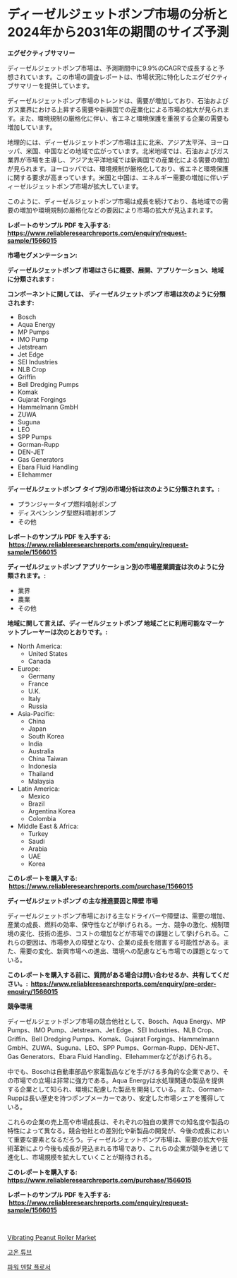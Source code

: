 <p><h1>ディーゼルジェットポンプ市場の分析と2024年から2031年の期間のサイズ予測</h1></p><p><strong>エグゼクティブサマリー</strong></p>
<p><p>ディーゼルジェットポンプ市場は、予測期間中に9.9%のCAGRで成長すると予想されています。この市場の調査レポートは、市場状況に特化したエグゼクティブサマリーを提供しています。</p><p>ディーゼルジェットポンプ市場のトレンドは、需要が増加しており、石油およびガス業界における上昇する需要や新興国での産業化による市場の拡大が見られます。また、環境規制の厳格化に伴い、省エネと環境保護を重視する企業の需要も増加しています。</p><p>地理的には、ディーゼルジェットポンプ市場は主に北米、アジア太平洋、ヨーロッパ、米国、中国などの地域で広がっています。北米地域では、石油およびガス業界が市場を主導し、アジア太平洋地域では新興国での産業化による需要の増加が見られます。ヨーロッパでは、環境規制が厳格化しており、省エネと環境保護に関する要求が高まっています。米国と中国は、エネルギー需要の増加に伴いディーゼルジェットポンプ市場が拡大しています。</p><p>このように、ディーゼルジェットポンプ市場は成長を続けており、各地域での需要の増加や環境規制の厳格化などの要因により市場の拡大が見込まれます。</p></p>
<p><strong>レポートのサンプル PDF を入手する: <a href="https://www.reliableresearchreports.com/enquiry/request-sample/1566015">https://www.reliableresearchreports.com/enquiry/request-sample/1566015</a></strong></p>
<p><strong>市場セグメンテーション:</strong></p>
<p><strong> ディーゼルジェットポンプ 市場はさらに概要、展開、アプリケーション、地域に分類されます :</strong></p>
<p><strong>コンポーネントに関しては、 ディーゼルジェットポンプ 市場は次のように分類されます: &nbsp;</strong></p>
<p><ul><li>Bosch</li><li>Aqua Energy</li><li>MP Pumps</li><li>IMO Pump</li><li>Jetstream</li><li>Jet Edge</li><li>SEI Industries</li><li>NLB Crop</li><li>Griffin</li><li>Bell Dredging Pumps</li><li>Komak</li><li>Gujarat Forgings</li><li>Hammelmann GmbH</li><li>ZUWA</li><li>Suguna</li><li>LEO</li><li>SPP Pumps</li><li>Gorman-Rupp</li><li>DEN-JET</li><li>Gas Generators</li><li>Ebara Fluid Handling</li><li>Ellehammer</li></ul></p>
<p><strong> ディーゼルジェットポンプ タイプ別の市場分析は次のように分類されます。:</strong></p>
<p><ul><li>プランジャータイプ燃料噴射ポンプ</li><li>ディスペンシング型燃料噴射ポンプ</li><li>その他</li></ul></p>
<p><strong>レポートのサンプル PDF を入手する: &nbsp;<a href="https://www.reliableresearchreports.com/enquiry/request-sample/1566015">https://www.reliableresearchreports.com/enquiry/request-sample/1566015</a></strong></p>
<p><strong> ディーゼルジェットポンプ アプリケーション別の市場産業調査は次のように分類されます。:</strong></p>
<p><ul><li>業界</li><li>農業</li><li>その他</li></ul></p>
<p><strong>地域に関して言えば、ディーゼルジェットポンプ 地域ごとに利用可能なマーケットプレーヤーは次のとおりです。:</strong></p>
<p><ul>
    <li>
        North America:
        <ul>
            <li>United States</li>
            <li>Canada</li>
        </ul>
    </li>
    <li>
        Europe:
        <ul>
            <li>Germany</li>
            <li>France</li>
            <li>U.K.</li>
            <li>Italy</li>
            <li>Russia</li>
        </ul>
    </li>
    <li>
        Asia-Pacific:
        <ul>
            <li>China</li>
            <li>Japan</li>
            <li>South Korea</li>
            <li>India</li>
            <li>Australia</li>
            <li>China Taiwan</li>
            <li>Indonesia</li>
            <li>Thailand</li>
            <li>Malaysia</li>
        </ul>
    </li>
    <li>
        Latin America:
        <ul>
            <li>Mexico</li>
            <li>Brazil</li>
            <li>Argentina Korea</li>
            <li>Colombia</li>
        </ul>
    </li>
    <li>
        Middle East & Africa:
        <ul>
            <li>Turkey</li>
            <li>Saudi</li>
            <li>Arabia</li>
            <li>UAE</li>
            <li>Korea</li>
        </ul>
    </li>
    </ul></p>
<p><strong>このレポートを購入する: &nbsp;<a href="https://www.reliableresearchreports.com/purchase/1566015">https://www.reliableresearchreports.com/purchase/1566015</a></strong></p>
<p><strong>ディーゼルジェットポンプ の主な推進要因と障壁 市場</strong></p>
<p><p>ディーゼルジェットポンプ市場における主なドライバーや障壁は、需要の増加、産業の成長、燃料の効率、保守性などが挙げられる。一方、競争の激化、規制環境の変化、技術の進歩、コストの増加などが市場での課題として挙げられる。これらの要因は、市場参入の障壁となり、企業の成長を阻害する可能性がある。また、需要の変化、新興市場への進出、環境への配慮なども市場での課題となっている。</p></p>
<p><strong>このレポートを購入する前に、質問がある場合は問い合わせるか、共有してください。:&nbsp; <a href="https://www.reliableresearchreports.com/enquiry/pre-order-enquiry/1566015">https://www.reliableresearchreports.com/enquiry/pre-order-enquiry/1566015</a></strong></p>
<p><strong>競争環境</strong></p>
<p><p>ディーゼルジェットポンプ市場の競合他社として、Bosch、Aqua Energy、MP Pumps、IMO Pump、Jetstream、Jet Edge、SEI Industries、NLB Crop、Griffin、Bell Dredging Pumps、Komak、Gujarat Forgings、Hammelmann GmbH、ZUWA、Suguna、LEO、SPP Pumps、Gorman-Rupp、DEN-JET、Gas Generators、Ebara Fluid Handling、Ellehammerなどがあげられる。</p><p>中でも、Boschは自動車部品や家電製品などを手がける多角的な企業であり、その市場での立場は非常に強力である。Aqua Energyは水処理関連の製品を提供する企業として知られ、環境に配慮した製品を開発している。また、Gorman-Ruppは長い歴史を持つポンプメーカーであり、安定した市場シェアを獲得している。 </p><p>これらの企業の売上高や市場成長は、それぞれの独自の業界での知名度や製品の特性によって異なる。競合他社との差別化や新製品の開発が、今後の成長において重要な要素となるだろう。ディーゼルジェットポンプ市場は、需要の拡大や技術革新により今後も成長が見込まれる市場であり、これらの企業が競争を通じて進化し、市場規模を拡大していくことが期待される。</p></p>
<p><strong>このレポートを購入する: &nbsp; <a href="https://www.reliableresearchreports.com/purchase/1566015">https://www.reliableresearchreports.com/purchase/1566015</a></strong></p>
<p><strong>レポートのサンプル PDF を入手する: &nbsp;<a href="https://www.reliableresearchreports.com/enquiry/request-sample/1566015">https://www.reliableresearchreports.com/enquiry/request-sample/1566015</a></strong><strong></strong></p>
<p>&nbsp;</p>
<p><p><a href="https://github.com/YashRP12/Market-Research-Report-List-3/blob/main/vibrating-peanut-roller-market.md">Vibrating Peanut Roller Market</a></p><p><a href="https://github.com/qpfbabw35734906/Market-Research-Report-List-1/blob/main/25659055321.md">고온 튜브</a></p><p><a href="https://medium.com/@prestoniegand56562023/%ED%8C%8C%EC%9B%8C-%EC%B9%98%EA%B3%BC-%ED%94%8C%EB%A1%9C%EC%84%9C-%EC%8B%9C%EC%9E%A5%EC%9D%80-%EC%8B%9C%EC%9E%A5-%EC%A0%90%EC%9C%A0%EC%9C%A8-%EC%8B%9C%EC%9E%A5-%EB%8F%99%ED%96%A5-%EB%B0%8F-%EC%8B%9C%EC%9E%A5-%EC%84%B1%EC%9E%A5%EC%97%90-%EA%B4%80%ED%95%9C-%EC%A0%95%EB%B3%B4%EB%A5%BC-%EC%A0%9C%EA%B3%B5%ED%95%A9%EB%8B%88%EB%8B%A4-41dd5dfeb433">파워 덴탈 플로서</a></p></p>